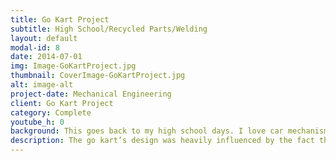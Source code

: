 ```yaml
---
title: Go Kart Project
subtitle: High School/Recycled Parts/Welding 
layout: default
modal-id: 8
date: 2014-07-01
img: Image-GoKartProject.jpg
thumbnail: CoverImage-GoKartProject.jpg
alt: image-alt
project-date: Mechanical Engineering
client: Go Kart Project
category: Complete
youtube_h: 0
background: This goes back to my high school days. I love car mechanisms and welding/fabrication, so in my spare time, I wanted to build a Go Kart! Thankfully, my welding teacher, donated an old lawn mower that I used to convert into an awesome go kart! Many of my welding friends helped out on building the go kart and I had a lot of fun designing this from scratch and not spending a penny!
description: The go kart’s design was heavily influenced by the fact that it needed to use an old lawn mower’s parts. One of the biggest problems was that the engine was a vertical gasoline engine. Which meant that our swing rear solid axle suspension system was not able to work mechanically with the engine, without other additional power transferring mechanisms. Now, keep in mind that the point was to convert the lawn mower into a go kart, so the parts that we could use were limited. After some thought, I decided to mount the entire engine on the rear axle transmission and move the driver seat as forward as possible to still have weight on the front tires. The go kart had an independent single A-arm suspension on the front and a solid axle swing suspension system on the rear. This project was one of my favorites, but because I had to move to Waterloo Ontario for University, I gave it away to a friend of mine that hopefully has improved the design and has fun driving it!
---
```

